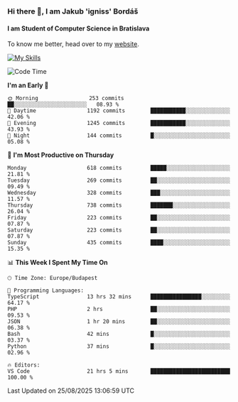 ### Hi there 👋, I am Jakub 'igniss' Bordáš

#### I am Student of Computer Science in Bratislava
To know me better, head over to my [website](https://bordas.sk).

[![My Skills](https://skillicons.dev/icons?i=js,typescript,html,css,figma,svelte,vue,next,postgresql,nest,express,nodejs)](https://bordas.sk)


<!--START_SECTION:waka-->
![Code Time](http://img.shields.io/badge/Code%20Time-2%2C064%20hrs%2055%20mins-blue)

**I'm an Early 🐤** 

```text
🌞 Morning                253 commits         ██░░░░░░░░░░░░░░░░░░░░░░░   08.93 % 
🌆 Daytime                1192 commits        ███████████░░░░░░░░░░░░░░   42.06 % 
🌃 Evening                1245 commits        ███████████░░░░░░░░░░░░░░   43.93 % 
🌙 Night                  144 commits         █░░░░░░░░░░░░░░░░░░░░░░░░   05.08 % 
```
📅 **I'm Most Productive on Thursday** 

```text
Monday                   618 commits         █████░░░░░░░░░░░░░░░░░░░░   21.81 % 
Tuesday                  269 commits         ██░░░░░░░░░░░░░░░░░░░░░░░   09.49 % 
Wednesday                328 commits         ███░░░░░░░░░░░░░░░░░░░░░░   11.57 % 
Thursday                 738 commits         ███████░░░░░░░░░░░░░░░░░░   26.04 % 
Friday                   223 commits         ██░░░░░░░░░░░░░░░░░░░░░░░   07.87 % 
Saturday                 223 commits         ██░░░░░░░░░░░░░░░░░░░░░░░   07.87 % 
Sunday                   435 commits         ████░░░░░░░░░░░░░░░░░░░░░   15.35 % 
```


📊 **This Week I Spent My Time On** 

```text
🕑︎ Time Zone: Europe/Budapest

💬 Programming Languages: 
TypeScript               13 hrs 32 mins      ████████████████░░░░░░░░░   64.17 % 
PHP                      2 hrs               ██░░░░░░░░░░░░░░░░░░░░░░░   09.53 % 
JSON                     1 hr 20 mins        ██░░░░░░░░░░░░░░░░░░░░░░░   06.38 % 
Bash                     42 mins             █░░░░░░░░░░░░░░░░░░░░░░░░   03.37 % 
Python                   37 mins             █░░░░░░░░░░░░░░░░░░░░░░░░   02.96 % 

🔥 Editors: 
VS Code                  21 hrs 5 mins       █████████████████████████   100.00 % 
```


 Last Updated on 25/08/2025 13:06:59 UTC
<!--END_SECTION:waka-->
